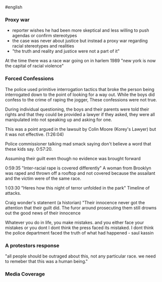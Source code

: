 #english
### Proxy war
- reporter wishes he had been more skeptical and less willing to push agendas or confirm stereotypes
- the case was never about justice but instead a proxy war regarding racial stereotypes and realities
- "the truth and reality and justice were not a part of it"


At the time there was a race war going on in harlem 1989
"new york is now the capital of racial violence"  


### Forced Confessions

The police used primitive interrogation tactics that broke the person being interrogated down to the point of looking for a way out. While the boys did confess to the crime of raping the jogger, These confessions were not true. 

During individual questioning, the boys and their parents were told their rights and that they could be provided a lawyer if they asked, they were all manipulated into not speaking up and asking for one. 

This was a point argued in the lawsuit by Colin Moore (Korey's Lawyer) but it was not effective. (1:26:04)

Police commissioner talking mad smack saying don't believe a word that these kids say. 0:57:20. 

Assuming their guilt even though no evidence was brought forward


0:59:35 "Inter-racial rape is covered differently"
A woman from Brooklyn was raped and thrown off a rooftop and not covered because the assailant and the victim were of the same race. 

1:03:30 "Heres how this night of terror unfolded in the park" Timeline of attacks. 




Craig wonder's statenent (a historian)
"Their innocence never got the attention that their guilt did. The furor around prosecuting them still drowns out the good news of their innocence




Whatever you do in life, you make mistakes. and you either face your mistakes or you dont 
I dont think the press faced its mistaked. I dont think the police department faced the truth of what had happened - saul kassin


### A protestors response
"all people should be outraged about this, not any particular race. we need to remeber that this was a human being."


### Media Coverage




